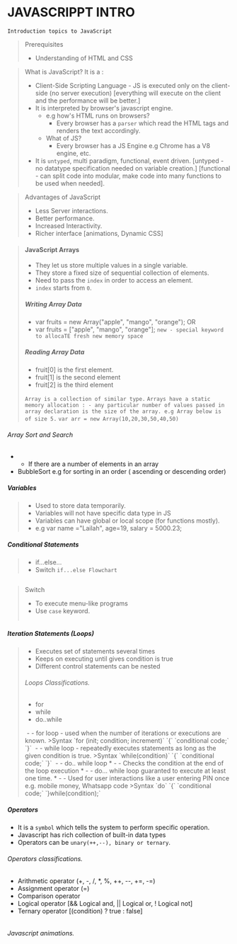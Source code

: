 # JAVASCRIPPT INTRO
`Introduction topics to JavaScript`

> Prerequisites
>- Understanding of HTML and CSS

> What is JavaScript?
> It is a :
> - Client-Side Scripting Language - JS is executed only on the client-side (no server execution) [everything will execute on the client and the performance will be better.]
> - It is interpreted by browser's javascript engine.
>   -  e.g how's HTML runs on  browsers?
>       - Every browser has a `parser` which read the HTML tags and renders the text accordingly.
>   - What of JS?
>       - Every browser has a JS Engine e.g Chrome has a V8 engine, etc.
> - It is `untyped`, multi paradigm, functional, event driven. [untyped - no datatype specification needed on variable creation.] [functional - can split code into modular, make code into many functions to be used when needed].

> Advantages of JavaScript
> - Less Server interactions.
> - Better performance.
> - Increased Interactivity.
> - Richer interface [animations, Dynamic CSS]

> #### JavaScript Arrays
> - They let us store multiple values in a single variable.
> - They store a fixed size of sequential collection of elements.
> - Need to pass the `index` in order to access an element.
> - `index` starts from `0`.
> 
> ##### Writing Array Data
> - var fruits = new Array("apple", "mango", "orange");  OR
> - var fruits = ["apple", "mango", "orange"];
> `new - special keyword to allocaTE fresh new memory space`
> ##### Reading Array Data
> - fruit[0] is the first element.
> - fruit[1] is the second element
> - fruit[2] is the third element
> 
> `Array is a collection of similar type.`
> `Arrays have a static memory allocation : - any particular number of values passed in array declaration is the size of the array. e.g Array below is of size 5.`
> `var arr = new Array(10,20,30,50,40,50)`

###### Array Sort and Search
* - If there are a number of elements in an array
*  BubbleSort e.g for sorting in an order ( ascending or descending order)

##### Variables
>* Used to store data temporarily.
>* Variables will not have specific data type in JS
>* Variables can have global or local scope (for functions mostly).
>* e.g var name ="Lailah", age=19, salary = 5000.23;

##### Conditional Statements
> * if...else...
> * Switch
> `if...else Flowchart`
<img >

> Switch
> * To execute menu-like programs
> * Use `case` keyword.
> <img>


##### Iteration Statements (Loops)
> * Executes set of statements several times
> * Keeps on executing until gives condition is true
> * Different control statements can be nested
>
> ###### Loops Classifications.
> * for
> * while
> * do..while
> <img>
> - - for loop - used when the number of iterations or executions are known.
> >Syntax
> `for (init; condition; increment)`
> `{`
> `conditional code;`
> `}`
> <img>
> - - while loop - repeatedly executes statements as long as the given condition is true.
> >Syntax
> `while(condition)`
> `{`
> `conditional code;`
> `}`
> <img>
>  - - do.. while loop 
> * - - Checks the condition at the end of the loop execution
> * - - do... while loop guaranted to execute at least one time.
> * - - Used for user interactions like a user entering PIN once e.g. mobile money, Whatsapp code
> >Syntax
> `do`
> `{`
> `conditional code;`
> `}while(condition);`
> <img>

##### Operators
* It is a `symbol` which tells the system to perform specific operation.
* Javascript has rich collection of built-in data types
* Operators can be `unary(++,--), binary or ternary`.

###### Operators classifications.
* Arithmetic operator (+, -, /, *, %, ++, --, +=, -=)
* Assignment operator (=)
* Comparison operator
* Logical operator [&& Logical and, || Logical or, ! Logical not]
* Ternary operator [(condition) ? true : false]
<img>

###### Javascript animations.



















